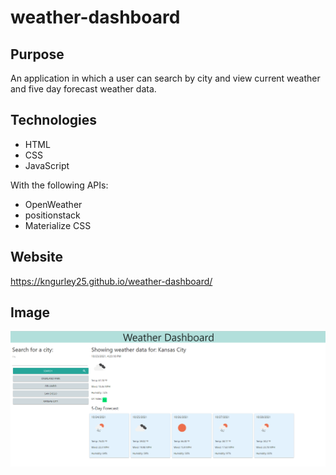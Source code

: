 # weather-dashboard

## Purpose

An application in which a user can search by city and view current weather and five day forecast weather data. 

## Technologies
- HTML
- CSS
- JavaScript

With the following APIs:
- OpenWeather
- positionstack
- Materialize CSS

## Website
https://kngurley25.github.io/weather-dashboard/

## Image
![screenshot](./image.PNG)